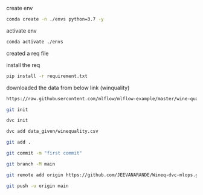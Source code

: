
create env
```bash
conda create -n ./envs python=3.7 -y
```

activate env
```bash
conda activate ./envs
```

created a req file

install the req
```bash
pip install -r requirement.txt
```

downloaded the data from below link (winquality)
```bash
https://raw.githubusercontent.com/mlflow/mlflow-example/master/wine-quality.csv
```
``` bash
git init
```

```bash
dvc init
```

```bash
dvc add data_given/winequality.csv
```

```bash
git add .
```

```bash
git commit -m "first commit"
```

```bash
git branch -M main
 ```
 
```bash
git remote add origin https://github.com/JEEVANARANDE/Wineq-dvc-mlops.git
```

```bash
git push -u origin main
```